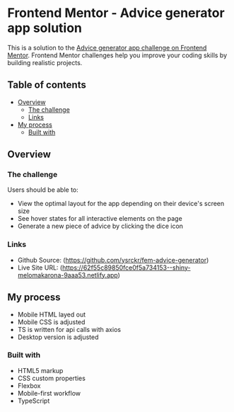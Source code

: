 # Frontend Mentor - Advice generator app solution

This is a solution to the [Advice generator app challenge on Frontend Mentor](https://www.frontendmentor.io/challenges/advice-generator-app-QdUG-13db). Frontend Mentor challenges help you improve your coding skills by building realistic projects.

## Table of contents

-   [Overview](#overview)
    -   [The challenge](#the-challenge)
    -   [Links](#links)
-   [My process](#my-process)
    -   [Built with](#built-with)

## Overview

### The challenge

Users should be able to:

-   View the optimal layout for the app depending on their device's screen size
-   See hover states for all interactive elements on the page
-   Generate a new piece of advice by clicking the dice icon

### Links

-   Github Source: (https://github.com/ysrckr/fem-advice-generator)
-   Live Site URL: (https://62f55c89850fce0f5a734153--shiny-melomakarona-9aaa53.netlify.app)

## My process

-   Mobile HTML layed out
-   Mobile CSS is adjusted
-   TS is written for api calls with axios
-   Desktop version is adjusted

### Built with

-   HTML5 markup
-   CSS custom properties
-   Flexbox
-   Mobile-first workflow
-   TypeScript
